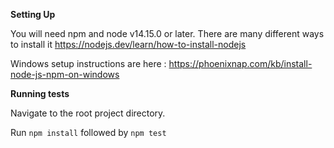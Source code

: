 __Setting Up__

You will need npm and node v14.15.0 or later. There are many different ways to install it https://nodejs.dev/learn/how-to-install-nodejs

Windows setup instructions are here : https://phoenixnap.com/kb/install-node-js-npm-on-windows

__Running tests__

Navigate to the root project directory.

Run `npm install` followed by `npm test`